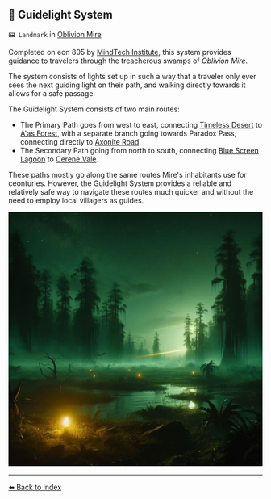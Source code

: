 ## 🔦 Guidelight System

`🖼️ Landmark` in [Oblivion Mire](/oblivion_mire.html)

Completed on eon 805 by [MindTech Institute](/mindtech_institute.html), this system provides guidance to travelers through the treacherous swamps of _Oblivion Mire_.

The system consists of lights set up in such a way that a traveler only ever sees the next guiding light on their path, and walking directly towards it allows for a safe passage.

The Guidelight System consists of two main routes:
- The Primary Path goes from west to east, connecting [Timeless Desert](/timeless_desert.html) to [A'as Forest](/aas_forest.html), with a separate branch going towards Paradox Pass, connecting directly to [Axonite Road](/axonite_road.html).
- The Secondary Path going from north to south, connecting [Blue Screen Lagoon](/blue_screen_lagoon.html) to [Cerene Vale](/cerene_vale.html).

These paths mostly go along the same routes Mire's inhabitants use for ceonturies. However, the Guidelight System provides a reliable and relatively safe way to navigate these routes much quicker and without the need to employ local villagers as guides.

![Guidelight System](/i/guidelight_system.png)


----------
[⬅️ Back to index](/index.md#9840_s)